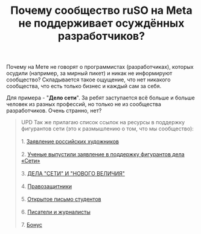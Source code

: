 ﻿---
title: "Почему сообщество ruSO на Meta не поддерживает осуждённых разработчиков?"
se.owner.user_id: 312578
se.owner.display_name: "doox911"
se.owner.link: "https://ru.meta.stackoverflow.com/users/312578/doox911"
se.link: "https://ru.meta.stackoverflow.com/questions/10119/%d0%9f%d0%be%d1%87%d0%b5%d0%bc%d1%83-%d1%81%d0%be%d0%be%d0%b1%d1%89%d0%b5%d1%81%d1%82%d0%b2%d0%be-ruso-%d0%bd%d0%b0-meta-%d0%bd%d0%b5-%d0%bf%d0%be%d0%b4%d0%b4%d0%b5%d1%80%d0%b6%d0%b8%d0%b2%d0%b0%d0%b5%d1%82-%d0%be%d1%81%d1%83%d0%b6%d0%b4%d1%91%d0%bd%d0%bd%d1%8b%d1%85-%d1%80%d0%b0%d0%b7%d1%80%d0%b0%d0%b1%d0%be%d1%82%d1%87%d0%b8%d0%ba%d0%be%d0%b2"
se.question_id: 10119
se.post_type: question
se.score: -4
---
<p>Почему на Мете не говорят о программистах (разработчиках), которых осудили (например, за мирный пикет) и никак не информируют сообщество? Складывается такое ощущение, что нет никакого сообщества, что есть только бизнес и каждый сам за себя.</p>

<p>Для примера - "<strong>Дело сети</strong>". За ребят заступается всё больше и больше человек из разных профессий, но только не из сообщества разработчиков. Очень странно, нет?</p>

<blockquote>
  <p>UPD Так же прилагаю список ссылок на ресурсы в поддержку фигурантов сети (это к размышлению о том, что мы сообщество):
  <br><br>
  1. <a href="https://meduza.io/news/2020/02/17/vlast-poka-ne-pozdno-ostanovi-zarvavshihsya-nelyudey-zayavlenie-rossiyskih-hudozhnikov-i-galeristov-o-dele-seti" rel="nofollow noreferrer">Заявление российских художников</a>
  <br><br>
  2. <a href="https://meduza.io/news/2020/02/12/reshenie-po-delu-samyy-nastoyaschiy-akt-terrora-uchenye-i-nauchnye-zhurnalisty-vypustili-zayavlenie-v-podderzhku-figurantov-dela-seti" rel="nofollow noreferrer">Ученые выпустили заявление в поддержку фигурантов дела «Сети»</a>
  <br><br>
  3. <a href="http://kinosoyuz.com/news/?pub=2607" rel="nofollow noreferrer">ДЕЛА "СЕТИ" И "НОВОГО ВЕЛИЧИЯ"</a>
  <br><br>
  4. <a href="https://www.interfax.ru/russia/695395" rel="nofollow noreferrer">Правозащитники</a>
  <br><br>
  5. <a href="https://doxajournal.ru/support_networkcase" rel="nofollow noreferrer">Открытое письмо студентов</a>
  <br><br>
  6. <a href="https://www.colta.ru/news/23566-pisateli-i-zhurnalisty-vystupili-v-podderzhku-politzaklyuchennyh?fbclid=IwAR19dqBf7ePg4MBUqko9KCv7Ae0myqk8iNR3m3i1i244rIqixRNSDqmvY1I" rel="nofollow noreferrer">Писатели и журналисты</a>
  <br><br>
  7. <a href="https://meduza.io/feature/2020/02/14/aktivistov-kotorye-stali-figurantami-dela-seti-pytali-ob-yavili-terroristami-i-prigovorili-k-nemyslimym-srokam-napishite-im-pismo-pryamo-seychas" rel="nofollow noreferrer">Бонус</a></p>
</blockquote>
